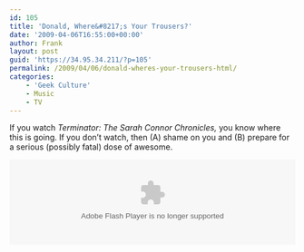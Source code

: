 ```yaml
---
id: 105
title: 'Donald, Where&#8217;s Your Trousers?'
date: '2009-04-06T16:55:00+00:00'
author: Frank
layout: post
guid: 'https://34.95.34.211/?p=105'
permalink: /2009/04/06/donald-wheres-your-trousers-html/
categories:
    - 'Geek Culture'
    - Music
    - TV
---
```


If you watch *Terminator: The Sarah Connor Chronicles,* you know where this is going. If you don’t watch, then (A) shame on you and (B) prepare for a serious (possibly fatal) dose of awesome. 

<object classid="clsid:D27CDB6E-AE6D-11cf-96B8-444553540000" codebase="http://fpdownload.macromedia.com/get/flashplayer/current/swflash.cab" height="150" id="BlipEmbedPlayer" width="100%"><param name="movie" value="http://blip.fm/_/swf/BlipEmbedPlayer.swf"></param><param name="quality" value="high"></param><param name="allowScriptAccess" value="always"></param><param name="wmode" value="transparent"></param><param name="FlashVars" value="blipId=6508886"></param><embed align="middle" allowscriptaccess="always" flashvars="blipId=6508886" height="150" loop="false" name="BlipEmbedPlayer" play="true" pluginspage="http://www.adobe.com/go/getflashplayer" quality="high" src="http://blip.fm/_/swf/BlipEmbedPlayer.swf" type="application/x-shockwave-flash" width="100%" wmode="transparent"></embed></object>
